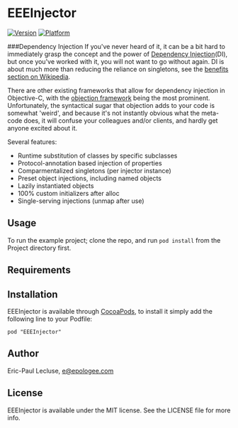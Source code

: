 # EEEInjector

[![Version](http://cocoapod-badges.herokuapp.com/v/EEEInjector/badge.png)](http://cocoadocs.org/docsets/EEEInjector)
[![Platform](http://cocoapod-badges.herokuapp.com/p/EEEInjector/badge.png)](http://cocoadocs.org/docsets/EEEInjector)

###Dependency Injection
If you've never heard of it, it can be a bit hard to immediately grasp the concept and the power of [Dependency Injection](http://en.wikipedia.org/wiki/Dependency_injection#Highly_coupled_dependency)(DI), but once you've worked with it, you will not want to go without again. DI is about much more than reducing the reliance on singletons, see the [benefits section on Wikipedia](http://en.wikipedia.org/wiki/Dependency_injection#Benefits). 

There are other existing frameworks that allow for dependency injection in Objective-C, with the [objection framework](https://github.com/atomicobject/objection) being the most prominent. Unfortunately, the syntactical sugar that objection adds to your code is somewhat 'weird', and because it's not instantly obvious what the meta-code does, it will confuse your colleagues and/or clients, and hardly get anyone excited about it.

Several features:

+ Runtime substitution of classes by specific subclasses
+ Protocol-annotation based injection of properties
+ Comparmentalized singletons (per injector instance)
+ Preset object injections, including named objects
+ Lazily instantiated objects
+ 100% custom initializers after alloc
+ Single-serving injections (unmap after use)

## Usage

To run the example project; clone the repo, and run `pod install` from the Project directory first.

## Requirements

## Installation

EEEInjector is available through [CocoaPods](http://cocoapods.org), to install
it simply add the following line to your Podfile:

    pod "EEEInjector"

## Author

Eric-Paul Lecluse, e@epologee.com

## License

EEEInjector is available under the MIT license. See the LICENSE file for more info.


